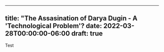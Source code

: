 
---
title: "The Assasination of Darya Dugin - A 'Technological Problem'?
date: 2022-03-28T00:00:00-06:00
draft: true
---

Test
